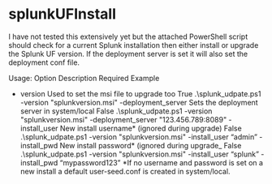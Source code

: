 # splunkUFInstall

I have not tested this extensively yet but the attached PowerShell script should check for a current Splunk installation then either install or upgrade the Splunk UF version.  If the deployment server is set it will also set the deployment conf file. 
 
Usage:
Option
Description
Required
Example
- version
Used to set the msi file to upgrade too
True
.\splunk_udpate.ps1 -version "splunkversion.msi"
-deployment_server
Sets the deployment server in system/local
False
.\splunk_udpate.ps1 -version "splunkversion.msi" -deployment_server "123.456.789:8089"
-install_user
New install username* (ignored during upgrade)
False
.\splunk_udpate.ps1 -version "splunkversion.msi" -install_user “admin”
-install_pwd
New install password* (ignored during upgrade_
False
.\splunk_udpate.ps1 -version "splunkversion.msi" -install_user “splunk” -install_pwd “mypassword123”
*If no username and password is set on a new install a default user-seed.conf is created in system/local.